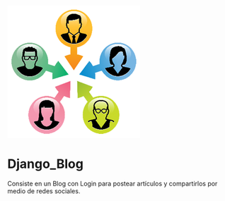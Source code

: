 ![Image of Yaktocat](https://github.com/cluco91/Django_Blog/blob/master/Blog.png)

# Django_Blog

Consiste en un Blog con Login para postear artículos y compartirlos por medio de redes sociales.
